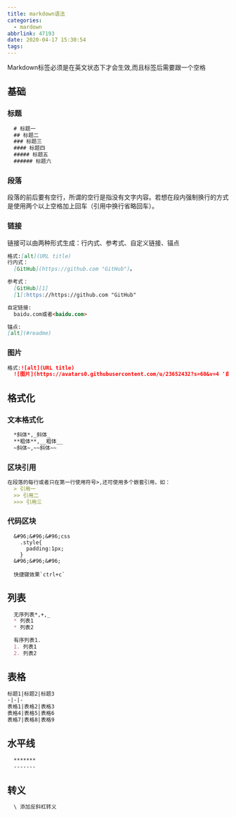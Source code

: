 ```yaml
---
title: markdown语法
categories:
  - mardown
abbrlink: 47193
date: 2020-04-17 15:30:54
tags:
---
```


Markdown标签必须是在英文状态下才会生效,而且标签后需要跟一个空格
 <!-- more -->


## 基础
### 标题
```markdown
  # 标题一
  ## 标题二
  ### 标题三
  #### 标题四
  ##### 标题五
  ###### 标题六
```
### 段落
  段落的前后要有空行，所谓的空行是指没有文字内容。若想在段内强制换行的方式是使用两个以上空格加上回车（引用中换行省略回车）。
### 链接
  链接可以由两种形式生成：行内式、参考式、自定义链接、锚点
  ```markdown
  格式:[alt](URL title)
  行内式：
    [GitHub](https://github.com "GitHub")。

  参考式：
    [GitHub][1]
    [1]:https://https://github.com "GitHub"

  自定链接:
    baidu.com或者<baidu.com>

  锚点:
  [alt](#readme)
  ```
### 图片
```markdown
格式:![alt](URL title)
  ![图片](https://avatars0.githubusercontent.com/u/23652432?s=60&v=4 '自定义图片')
```


## 格式化
### 文本格式化
```markdown
  *斜体*,_斜体_
  **粗体**,__粗体__
  ~斜体~,~~斜体~~
```
### 区块引用
```markdown
在段落的每行或者只在第一行使用符号>,还可使用多个嵌套引用，如：
  > 引用一
  >> 引用二
  >>> 引用三
```
### 代码区块
```
  &#96;&#96;&#96;css
    .style{
      padding:1px;
    }
  &#96;&#96;&#96;

  快捷键效果`ctrl+c`
```


## 列表
```markdown
  无序列表*,+,_
  * 列表1
  * 列表2

  有序列表1.
  1. 列表1
  2. 列表2
```


## 表格
```markdown
标题1|标题2|标题3
-|-|-
表格1|表格2|表格3
表格4|表格5|表格6
表格7|表格8|表格9
```


## 水平线
```markdown
  *******
  -------
```

## 转义
```markdown
  \ 添加反斜杠转义
```